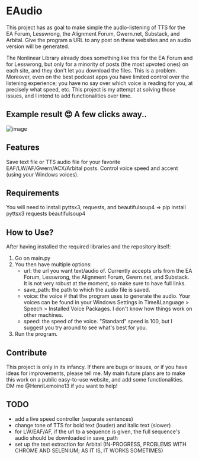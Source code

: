 # EAudio
This project has as goal to make simple the audio-listening of TTS for the EA Forum, Lesswrong, the Alignment Forum, Gwern.net, Substack, and Arbital. Give the program a URL to any post on these websites and an audio version will be generated.

The Nonlinear Library already does something like this for the EA Forum and for Lesswrong, but only for a minority of posts (the most upvoted ones) on each site, and they don't let you download the files. This is a problem.
Moreover, even on the best podcast apps you have limited control over the listening experience; you have no say over which voice is reading for you, at precisely what speed, etc. This project is my attempt at solving those issues, and I intend to add functionalities over time.

## Example result 😍 A few clicks away..
![image](https://user-images.githubusercontent.com/42588535/208750191-bc200108-d85c-460e-aa6a-a1cb7cce248f.png)

## Features
Save text file or TTS audio file for your favorite EAF/LW/AF/Gwern/ACX/Arbital posts. Control voice speed and accent (using your Windows voices).

## Requirements
You will need to install pyttsx3, requests, and beautifulsoup4 => pip install pyttsx3 requests beautifulsoup4

## How to Use?
After having installed the required libraries and the repository itself:
1. Go on main.py
2. You then have multiple options:
    - url: the url you want text/audio of. Currently accepts urls from the EA Forum, Lesswrong, the Alignment Forum, Gwern.net, and Substack. It is not very robust at the moment, so make sure to have full links.
    - save_path: the path to which the audio file is saved.
    - voice: the voice # that the program uses to generate the audio. Your voices can be found in your Windows Settings in Time&Language > Speech > Installed Voice Packages. I don't know how things work on other machines.
    - speed: the speed of the voice. "Standard" speed is 100, but I suggest you try around to see what's best for you.
3. Run the program.

## Contribute
This project is only in its infancy. If there are bugs or issues, or if you have ideas for improvements, please tell me. 
My main future plans are to make this work on a public easy-to-use website, and add some functionalities. 
DM me @HenriLemoine13 if you want to help!

## TODO
- add a live speed controller (separate sentences)
- change tone of TTS for bold text (louder) and italic text (slower)
- for LW/EAF/AF, if the url to a sequence is given, the full sequence's audio should be downloaded in save_path
- set up the text extraction for Arbital (IN-PROGRESS, PROBLEMS WITH CHROME AND SELENIUM; AS IT IS, IT WORKS SOMETIMES)